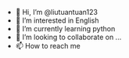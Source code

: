 - 👋 Hi, I’m @liutuantuan123
- 👀 I’m interested in English
- 🌱 I’m currently learning python
- 💞️ I’m looking to collaborate on ...
- 📫 How to reach me 

<!---
liutuantuan123/liutuantuan123 is a ✨ special ✨ repository because its `README.md` (this file) appears on your GitHub profile.
You can click the Preview link to take a look at your changes.
--->
